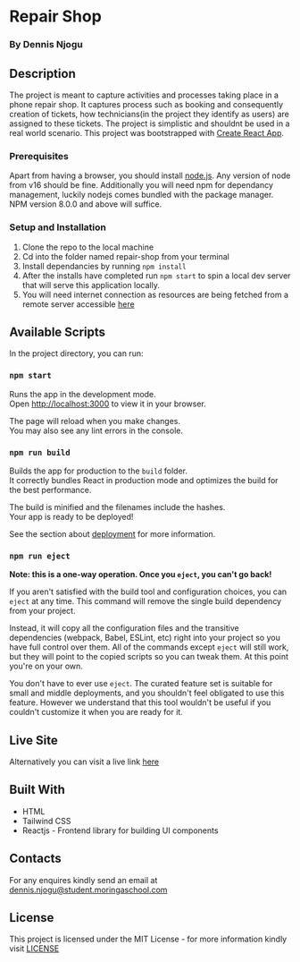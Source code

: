 # Repair Shop
### By Dennis Njogu

## Description
The project is meant to capture activities and processes taking place in a phone repair shop. It captures process
such as booking and consequently creation of tickets, how technicians(in the project they identify as users) are assigned to these
tickets.
The project is simplistic and shouldnt be used in a real world scenario.
This project was bootstrapped with [Create React App](https://github.com/facebook/create-react-app).

### Prerequisites
Apart from having a browser, you should install [node.js](https://nodejs.org/en/).
Any version of node from v16 should be fine. 
Additionally you will need npm for dependancy management, luckily nodejs comes bundled with the package manager. 
NPM version 8.0.0 and above will suffice.

### Setup and Installation
1. Clone the repo to the local machine
2. Cd into the folder named repair-shop from your terminal
3. Install dependancies by running `npm install`
4. After the installs have completed run `npm start` to spin a local dev server that will serve this application locally.
5. You will need internet connection as resources are being fetched from a remote server accessible [here](https://backend-repair-shop.herokuapp.com/)

## Available Scripts

In the project directory, you can run:

### `npm start`

Runs the app in the development mode.\
Open [http://localhost:3000](http://localhost:3000) to view it in your browser.

The page will reload when you make changes.\
You may also see any lint errors in the console.

### `npm run build`

Builds the app for production to the `build` folder.\
It correctly bundles React in production mode and optimizes the build for the best performance.

The build is minified and the filenames include the hashes.\
Your app is ready to be deployed!

See the section about [deployment](https://facebook.github.io/create-react-app/docs/deployment) for more information.

### `npm run eject`

**Note: this is a one-way operation. Once you `eject`, you can't go back!**

If you aren't satisfied with the build tool and configuration choices, you can `eject` at any time. This command will remove the single build dependency from your project.

Instead, it will copy all the configuration files and the transitive dependencies (webpack, Babel, ESLint, etc) right into your project so you have full control over them. All of the commands except `eject` will still work, but they will point to the copied scripts so you can tweak them. At this point you're on your own.

You don't have to ever use `eject`. The curated feature set is suitable for small and middle deployments, and you shouldn't feel obligated to use this feature. However we understand that this tool wouldn't be useful if you couldn't customize it when you are ready for it.

## Live Site
Alternatively you can visit a live link [here](https://illustrious-beijinho-04b864.netlify.app/)

## Built With

* HTML
* Tailwind CSS
* Reactjs - Frontend library for building UI components

## Contacts
For any enquires kindly send an email at [dennis.njogu@student.moringaschool.com](dennis.njogu@student.moringaschool.com)

## License

This project is licensed under the MIT License - for more information kindly visit [LICENSE](https://github.com/Dcolonel6/repair-shop/blob/main/LICENSE) 
  